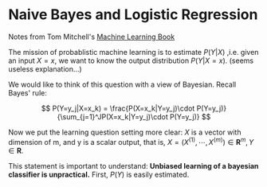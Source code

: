 # Naive Bayes and Logistic Regression

Notes from Tom Mitchell's [Machine Learning Book](http://www.cs.cmu.edu/~tom/mlbook )

The mission of probablistic machine learning is to estimate $P(Y|X)$ ,i.e. given an input $X=x$, we want to know the output distribution $P(Y|X=x)$. (seems useless explanation...)

We would like to think of this question with a view of Bayesian. Recall Bayes' rule:

$$
P(Y=y_j|X=x_k) = \frac{P(X=x_k|Y=y_j)\cdot P(Y=y_j)}{\sum_{j=1}^JP(X=x_k|Y=y_j)\cdot P(Y=y_j)} 
$$

Now we put the learning question setting more clear: $X$ is a vector with dimension of m, and y is a scalar output, that is, $X=(X^{(1)},\cdots , X^{(m)})\in \mathbf{R}^m, Y\in \mathbf{R}$.

This statement is important to understand: **Unbiased learning of a bayesian classifier is unpractical.**
First, $P(Y)$ is easily estimated.